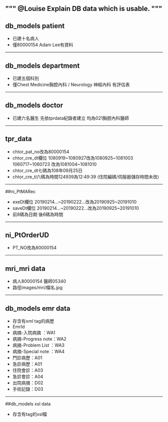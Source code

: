 ﻿"""
@Louise
Explain DB data which is usable.
"""
----
## db_models patient
* 已建十名病人
* 僅80000154 Adam Lee有資料
----
## db_models department
* 已建五個科別
* 僅Chest Medicine胸腔內科 / Neurology 神經內科 有評估表
----
## db_models doctor
* 已建六名醫生 先依tprdata紀錄者建立 均為021胸腔內科醫師

----
## tpr_data
* chtor_pat_no改為80000154 
* chtor_cre_dt欄位 1080919~1080927改為1080925~1081003
                 1060717~1060723 改為1081004~1081010
* chtor_cre_dt七碼為108年09月25日
* chtor_cre_ti六碼為時間124939為12:49:39
(住院編碼/伺服器儲存時間未改)
----
##ni_PtMARec
* exeDt欄位 20190214…~20190222…改為20190925~20191010
* saveDt欄位 20190214…~20190222…改為20190925~20191010
* 前8碼為日期 後6碼為時間
----
## ni_PtOrderUD
* PT_NO改為80000154

----
## mri_mri data
* 病人80000154 醫師05340
* 路徑images/mri/檔名.jpg
----
## db_models emr data
* 存含有xml tag的病歷
* EmrId
 * 病摘-入院病摘   ：WA1
 * 病摘-Progress note：WA2
 * 病摘-Problem List ：WA3
 * 病摘-Special note ：WA4
 * 門診病歷：A01    
 * 急診病歷：A01 			     
 * 住院會診：A03
 * 急診會診：A04
 * 出院病摘：D02
 * 手術記錄：D03
----
##db_models xsl data
* 存含有tag的xsl檔


